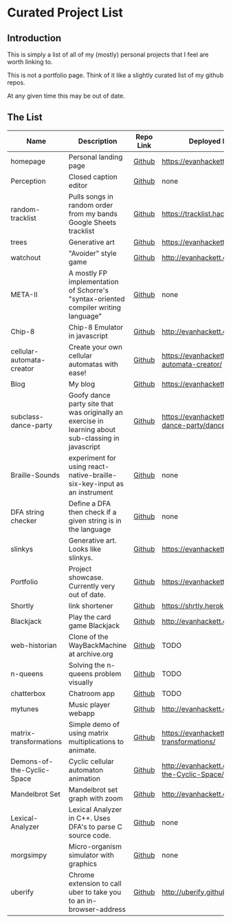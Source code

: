 
# Curated Project List

## Introduction

This is simply a list of all of my (mostly) personal projects that I feel are worth linking to. 

This is not a portfolio page. Think of it like a slightly curated list of my github repos.

At any given time this may be out of date.

## The List

| Name | Description | Repo Link | Deployed Link (if any) |
|--|--|--|--
| homepage | Personal landing page | [Github](https://github.com/evanhackett/evanhackett.github.io) | https://evanhackett.com |
|Perception|Closed caption editor|[Github](https://github.com/capstone-team-a/Perception)|none|
|random-tracklist|Pulls songs in random order from my bands Google Sheets tracklist|[Github](https://github.com/evanhackett/random-tracklist)|https://tracklist.hackett.software|
|trees|Generative art|[Github](https://github.com/evanhackett/trees)|https://evanhackett.com/trees/|
|watchout|"Avoider" style game|[Github](https://github.com/evanhackett/watchout)|http://evanhackett.com/watchout/|
|META-II|A mostly FP implementation of Schorre's "syntax-oriented compiler writing language"|[Github](https://github.com/evanhackett/META-II)|none|
|Chip-8|Chip-8 Emulator in javascript|[Github](https://github.com/evanhackett/chip8)|http://evanhackett.com/chip8/|
|cellular-automata-creator|Create your own cellular automatas with ease!|[Github](https://github.com/evanhackett/cellular-automata-creator)|https://evanhackett.com/cellular-automata-creator/|
|Blog|My blog|[Github](https://github.com/evanhackett/blog)|https://evanhackett.com/blog|
|subclass-dance-party|Goofy dance party site that was originally an exercise in learning about sub-classing in javascript|[Github](https://github.com/evanhackett/subclass-dance-party)|https://evanhackett.com/subclass-dance-party/dancefloor.html|
|Braille-Sounds|experiment for using react-native-braille-six-key-input as an instrument|[Github](https://github.com/evanhackett/Braille-Sounds)|none|
|DFA string checker|Define a DFA then check if a given string is in the language|[Github](https://github.com/evanhackett/CS311/blob/master/DFA.sml)|none|
|slinkys|Generative art. Looks like slinkys.|[Github](https://github.com/evanhackett/slinkys)|https://evanhackett.com/slinkys/|
|Portfolio|Project showcase. Currently very out of date.|[Github](https://github.com/evanhackett/portfolio)|https://evanhackett.com/portfolio/|
|Shortly|link shortener|[Github](https://github.com/evanhackett/shortly-deploy)|https://shrtly.herokuapp.com/|
|Blackjack|Play the card game Blackjack|[Github](https://github.com/evanhackett/blackjack)|http://evanhackett.com/blackjack/|
|web-historian|Clone of the WayBackMachine at archive.org|[Github](https://github.com/evanhackett/web-historian)|TODO|
|n-queens|Solving the n-queens problem visually|[Github](https://github.com/evanhackett/n-queens)|TODO|
|chatterbox|Chatroom app|[Github](https://github.com/evanhackett/chatterbox-server)|TODO|
|mytunes|Music player webapp|[Github](https://github.com/evanhackett/mytunes)|http://evanhackett.com/mytunes/|
|matrix-transformations|Simple demo of using matrix multiplications to animate.|[Github](https://github.com/evanhackett/matrix-transformations)|https://evanhackett.com/matrix-transformations/|
|Demons-of-the-Cyclic-Space|Cyclic cellular automaton animation|[Github](https://github.com/evanhackett/Demons-of-the-Cyclic-Space)|http://evanhackett.com/Demons-of-the-Cyclic-Space/|
|Mandelbrot Set|Mandelbrot set graph with zoom|[Github](https://github.com/evanhackett/MandelbrotSet)|http://evanhackett.com/MandelbrotSet/|
|Lexical-Analyzer|Lexical Analyzer in C++. Uses DFA's to parse C source code.|[Github](https://github.com/evanhackett/Lexical-Analyzer)|none|
|morgsimpy|Micro-organism simulator with graphics|[Github](https://github.com/evanhackett/morgsimpy)|none|
|uberify|Chrome extension to call uber to take you to an in-browser-address|[Github](https://github.com/uberify/uberify)|http://uberify.github.io/uberify/|
